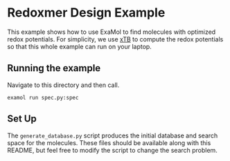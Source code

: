 # Redoxmer Design Example

This example shows how to use ExaMol to find molecules with optimized redox potentials.
For simplicity, we use [xTB](https://xtb-docs.readthedocs.io/en/latest/contents.html) to compute the redox potentials
so that this whole example can run on your laptop.

## Running the example

Navigate to this directory and then call.

```
examol run spec.py:spec
```

## Set Up

The `generate_database.py` script produces the initial database and search space for the molecules.
These files should be available along with this README, but feel free to modify the script to change
the search problem.
